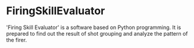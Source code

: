 # FiringSkillEvaluator

'Firing Skill Evaluator' is a software based on Python programming. It is prepared to find out the result of shot grouping and analyze the pattern of the firer.
